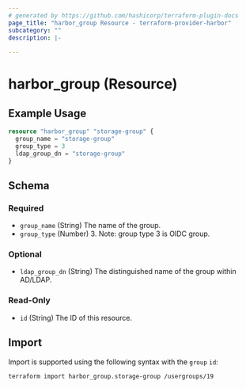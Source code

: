 ```yaml
---
# generated by https://github.com/hashicorp/terraform-plugin-docs
page_title: "harbor_group Resource - terraform-provider-harbor"
subcategory: ""
description: |-
  
---
```


# harbor_group (Resource)

<!-- schema generated by tfplugindocs -->

## Example Usage

```terraform
resource "harbor_group" "storage-group" {
  group_name = "storage-group"
  group_type = 3
  ldap_group_dn = "storage-group"
}
```

## Schema

### Required

- `group_name` (String) The name of the group.
- `group_type` (Number) 3. Note: group type 3 is OIDC group.

### Optional

- `ldap_group_dn` (String) The distinguished name of the group within AD/LDAP.

### Read-Only

- `id` (String) The ID of this resource.

## Import
Import is supported using the following syntax with the `group` `id`:

```shell
terraform import harbor_group.storage-group /usergroups/19
```
